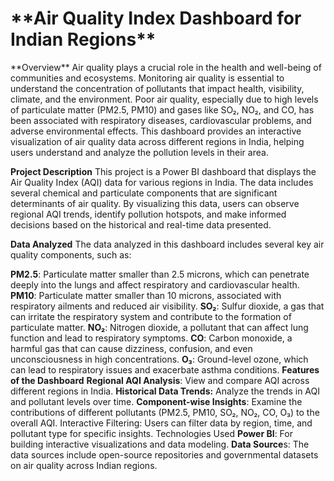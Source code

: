 <h1>**Air Quality Index Dashboard for Indian Regions** </h1>
**Overview**
Air quality plays a crucial role in the health and well-being of communities and ecosystems. Monitoring air quality is essential to understand the concentration of pollutants that impact health, visibility, climate, and the environment. Poor air quality, especially due to high levels of particulate matter (PM2.5, PM10) and gases like SO₂, NO₂, and CO, has been associated with respiratory diseases, cardiovascular problems, and adverse environmental effects. This dashboard provides an interactive visualization of air quality data across different regions in India, helping users understand and analyze the pollution levels in their area.

**Project Description**
This project is a Power BI dashboard that displays the Air Quality Index (AQI) data for various regions in India. The data includes several chemical and particulate components that are significant determinants of air quality. By visualizing this data, users can observe regional AQI trends, identify pollution hotspots, and make informed decisions based on the historical and real-time data presented.

**Data Analyzed**
The data analyzed in this dashboard includes several key air quality components, such as:

**PM2.5**: Particulate matter smaller than 2.5 microns, which can penetrate deeply into the lungs and affect respiratory and cardiovascular health.
 **PM10**: Particulate matter smaller than 10 microns, associated with respiratory ailments and reduced air visibility.
**SO₂**: Sulfur dioxide, a gas that can irritate the respiratory system and contribute to the formation of particulate matter.
**NO₂**: Nitrogen dioxide, a pollutant that can affect lung function and lead to respiratory symptoms.
**CO**: Carbon monoxide, a harmful gas that can cause dizziness, confusion, and even unconsciousness in high concentrations.
**O₃**: Ground-level ozone, which can lead to respiratory issues and exacerbate asthma conditions.
**Features of the Dashboard**
**Regional AQI Analysis**: View and compare AQI across different regions in India.
**Historical Data Trends:** Analyze the trends in AQI and pollutant levels over time.
**Component-wise Insights**: Examine the contributions of different pollutants (PM2.5, PM10, SO₂, NO₂, CO, O₃) to the overall AQI.
Interactive Filtering: Users can filter data by region, time, and pollutant type for specific insights.
Technologies Used
**Power BI**: For building interactive visualizations and data modeling.
**Data Source**s: The data sources include open-source repositories and governmental datasets on air quality across Indian regions.
